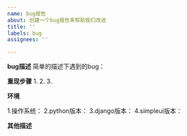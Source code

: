 ```yaml
---
name: bug报告
about: 创建一个bug报告来帮助我们改进
title: ''
labels: bug
assignees: ''

---
```


**bug描述**
简单的描述下遇到的bug：


**重现步骤**
1.
2.
3.

**环境**

1.操作系统：
2.python版本：
3.django版本：
4.simpleui版本：


**其他描述**
